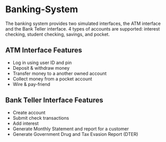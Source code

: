 # Banking-System
The banking system provides two simulated interfaces, the ATM interface and the Bank Teller interface. 4 types of accounts are supported: interest checking, student checking, savings, and pocket.
## ATM Interface Features
- Log in using user ID and pin
- Deposit & withdraw money
- Transfer money to a another owned account
- Collect money from a pocket account
- Wire & pay-friend
## Bank Teller Interface Features
- Create account
- Submit check transactions
- Add interest
- Generate Monthly Statement and report for a customer
- Generate Government Drug and Tax Evasion Report (DTER)
